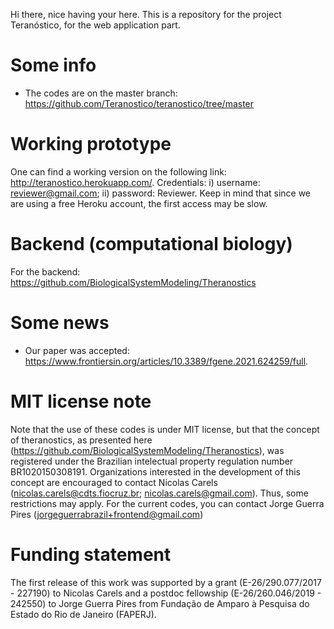 

Hi there, nice having your here.
This is a repository for the project Teranóstico, for the web application part. 

# Some info
 * The codes are on the master branch: https://github.com/Teranostico/teranostico/tree/master
 
# Working prototype

One can find a working version on the following link: http://teranostico.herokuapp.com/. Credentials: i) username: reviewer@gmail.com; ii) password: Reviewer. Keep in mind that since we are using a free Heroku account, the first access may be slow.   


# Backend (computational biology)

For the backend: https://github.com/BiologicalSystemModeling/Theranostics


# Some news
  * Our paper was accepted: https://www.frontiersin.org/articles/10.3389/fgene.2021.624259/full.  
 
 # MIT license note
 
Note that the use of these codes is under MIT license, but that the concept of theranostics, as presented here (https://github.com/BiologicalSystemModeling/Theranostics), was registered under the Brazilian intelectual property regulation number BR1020150308191. Organizations interested in the development of this concept are encouraged to contact Nicolas Carels (nicolas.carels@cdts.fiocruz.br; nicolas.carels@gmail.com). Thus, some restrictions may apply. For the current codes, you can contact Jorge Guerra Pires (jorgeguerrabrazil+frontend@gmail.com) 
 
 
# Funding statement
The first release of this work was supported by a grant (E-26/290.077/2017 - 227190) to Nicolas Carels and a postdoc fellowship (E-26/260.046/2019 - 242550) to Jorge Guerra Pires
from Fundação de Amparo à Pesquisa do Estado do Rio de Janeiro (FAPERJ).
